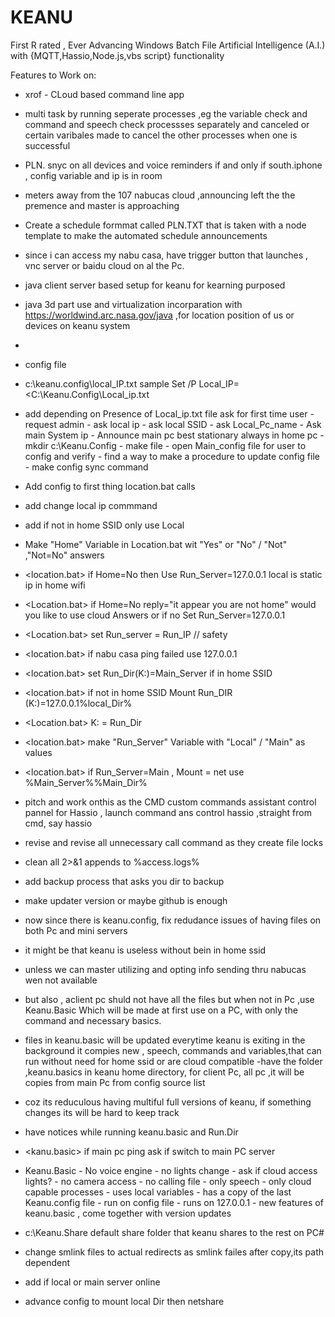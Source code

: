 # KEANU
 First R rated , Ever Advancing Windows Batch File Artificial Intelligence (A.I.) with {MQTT,Hassio,Node.js,vbs script} functionality

Features to Work on:
- xrof - CLoud based command line app
- multi task by running seperate processes ,eg the variable check and command and speech check processses separately and canceled or certain varibales made to cancel the other processes when one is successful
- PLN. snyc on all devices and voice reminders if and only if south.iphone , config variable and ip is in room
- meters away from the 107 nabucas cloud ,announcing left the the premence and master is approaching
- Create a schedule formmat called PLN.TXT that is taken with a node template to make the automated schedule announcements
- since i can access my nabu casa, have trigger button that launches , vnc server or baidu cloud on al the Pc.
- java client server based setup for keanu for kearning purposed
- java 3d part use and virtualization incorparation with https://worldwind.arc.nasa.gov/java ,for location position of us or devices  on keanu system
- 
- config file
- c:\keanu.config\local_IP.txt sample Set /P Local_IP=<C:\Keanu.Config\Local_ip.txt
- add depending on Presence of Local_ip.txt file ask for first time user
                        - request admin
                        - ask local ip
                        - ask local SSID
                        - ask Local_Pc_name
                        - Ask main System ip
                        - Announce main pc best stationary always in home pc
                        - mkdir c:\Keanu.Config
                        - make file
                        - open Main_config file for user to config and verify
                        - find a way to make a procedure to update config file
                        - make config sync command
- Add config to first thing location.bat calls
- add change local ip commmand
- add if not in home SSID only use Local
- Make "Home" Variable in Location.bat wit "Yes" or "No" / "Not" ,"Not=No" answers
- <location.bat> if Home=No then Use Run_Server=127.0.0.1 local is static ip in home wifi
- <Location.bat> if Home=No reply="it appear you are not home" would you like to use cloud Answers <YES> or <No> if no  Set Run_Server=127.0.0.1
- <Location.bat> set Run_server = Run_IP // safety
- <location.bat> if nabu casa ping failed use 127.0.0.1
- <location.bat> set Run_Dir(K:)=Main_Server if in home SSID
- <location.bat> if not in home SSID Mount Run_DIR (K:)=127.0.0.1\%local_Dir%
- <Location.bat> K: = Run_Dir
- <location.bat> make "Run_Server" Variable with "Local" / "Main" as values
- <location.bat> if Run_Server=Main , Mount = net use %Main_Server%\%Main_Dir%
- pitch and work onthis as the CMD custom commands assistant  control pannel for Hassio , launch command ans control hassio ,straight from cmd, say hassio
- revise and revise all unnecessary call command as they create file locks
- clean all 2>&1 appends to %access.logs%
- add backup process that asks you dir to backup
- make updater version or maybe github is enough
- now since there is keanu.config, fix redudance issues of having files on both Pc and mini servers
- it might be that keanu is useless without bein in home ssid
- unless we can master utilizing and opting info sending thru nabucas wen not available
- but also , aclient pc shuld not have all the files but when not in Pc ,use Keanu.Basic Which will be made at first use on a PC, with only the command and necessary basics.
- files in keanu.basic will be updated everytime keanu is exiting in the background it compies new , speech, commands and variables,that can run without need for home ssid or are cloud compatible
-have the folder ,keanu.basics in keanu home directory, for client Pc, all pc ,it will be copies from main Pc from config source list
- coz its reduculous having multiful full versions of keanu, if something changes its will be hard to keep track
- have notices while running keanu.basic and Run.Dir
- <kanu.basic> if main pc ping ask if switch to main PC server

- Keanu.Basic
        - No voice engine
        - no lights change
        - ask if cloud access lights?
        - no camera access
        - no calling file
        - only speech
        - only cloud capable processes
        - uses local variables
        - has a copy of the last Keanu.config file
        - run on config file
        - runs on 127.0.0.1
        - new features of keanu.basic , come together with version updates
- c:\Keanu.Share default share folder that keanu shares to the rest on PC#
- change smlink files to actual redirects as smlink failes after copy,its path dependent
- add if local or main server online
- advance config to mount local Dir then netshare